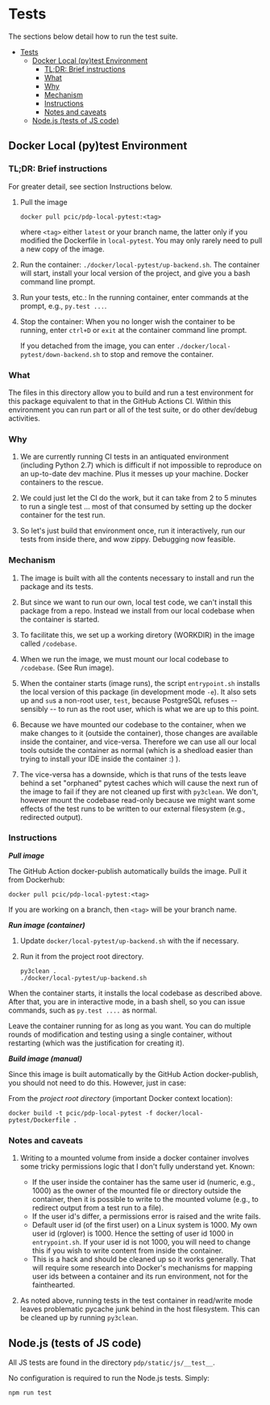 # Tests

The sections below detail how to run the test suite.

- [Tests](#tests)
  - [Docker Local (py)test Environment](#docker-local-pytest-environment)
    - [TL;DR: Brief instructions](#tldr-brief-instructions)
    - [What](#what)
    - [Why](#why)
    - [Mechanism](#mechanism)
    - [Instructions](#instructions)
    - [Notes and caveats](#notes-and-caveats)
  - [Node.js (tests of JS code)](#nodejs-tests-of-js-code)

## Docker Local (py)test Environment

### TL;DR: Brief instructions

For greater detail, see section Instructions below.

1. Pull the image 

   `docker pull pcic/pdp-local-pytest:<tag>`
   
   where `<tag>` either `latest` or your branch name, the latter only if you modified the Dockerfile in `local-pytest`. You may only rarely need to pull a new copy of the image.
   
1. Run the container: `./docker/local-pytest/up-backend.sh`. The container will start, install your local version of the project, and give you a bash command line prompt.
    
1. Run your tests, etc.: In the running container, enter commands at the prompt, e.g., `py.test ...`.
   
1. Stop the container: When you no longer wish the container to be running, enter `ctrl+D` or `exit` at the container command line prompt. 
   
   If you detached from the image, you can enter `./docker/local-pytest/down-backend.sh` to stop and remove the container.

### What

The files in this directory allow you to build and run a test environment for this package equivalent to that in the GitHub Actions CI. Within this environment you can run part or all of the test suite, or do other dev/debug activities.

### Why

1. We are currently running CI tests in an antiquated environment (including Python 2.7) which is difficult if not impossible to reproduce on an up-to-date dev machine. Plus it messes up your machine. Docker containers to the rescue.

1. We could just let the CI do the work, but it can take from 2 to 5 minutes to run a single test ... most of that consumed by setting up the docker container for the test run.

1. So let's just build that environment once, run it interactively, run our tests from inside there, and wow zippy. Debugging now feasible.

### Mechanism

1. The image is built with all the contents necessary to install and run the package and its tests. 

1. But since we want to run our own, local test code, we can't install this package from a repo. Instead we install from our local codebase when the container is  started.

1. To facilitate this, we set up a working diretory (WORKDIR) in the image called `/codebase`. 

1. When we run the image, we must mount our local codebase to `/codebase`. (See Run image).

1. When the container starts (image runs), the script `entrypoint.sh` installs the local version of this package (in development mode `-e`). It also sets up and `su`s a non-root user, `test`, because PostgreSQL refuses -- sensibly -- to run as the root user, which is what we are up to this point.

1. Because we have mounted our codebase to the container, when we make changes to it (outside the container), those changes are available inside the container, and vice-versa. Therefore we can use all our local tools outside the container as normal (which is a shedload easier than trying to install your IDE inside the container :) ).

1. The vice-versa has a downside, which is that runs of the tests leave behind a set "orphaned" pytest caches which will cause the next run of the image to fail if they are not cleaned up first with `py3clean`. We don't, however mount the codebase read-only because we might want some effects of the test runs to be written to our external filesystem (e.g., redirected output).

### Instructions

***Pull image***

The GitHub Action docker-publish automatically builds the image. Pull it from Dockerhub:

```
docker pull pcic/pdp-local-pytest:<tag>
```

If you are working on a branch, then `<tag>` will be your branch name.

***Run image (container)***

1. Update `docker/local-pytest/up-backend.sh` with the <tag> if necessary.

2. Run it from the project root directory.

    ```
    py3clean .
    ./docker/local-pytest/up-backend.sh
    ```

When the container starts, it installs the local codebase as described above. After that, you are in interactive mode, in a bash shell, so you can issue commands, such as `py.test ....` as normal.

Leave the container running for as long as you want. You can do multiple rounds of modification and testing using a single container, without restarting (which was the justification for creating it).

***Build image (manual)***

Since this image is built automatically by the GitHub Action docker-publish, you should not need to do this. However, just in case:

From the _project root directory_ (important Docker context location):

```
docker build -t pcic/pdp-local-pytest -f docker/local-pytest/Dockerfile .
```

### Notes and caveats

1. Writing to a mounted volume from inside a docker container involves some tricky permissions logic that I don't fully understand yet. Known:
    - If the user inside the container has the same user id (numeric, e.g., 1000) as the owner of the mounted file or directory outside the container, then it is possible to write to the mounted volume (e.g., to redirect output from a test run to a file).
    - If the user id's differ, a permissions error is raised and the write fails.
    - Default user id (of the first user) on a Linux system is 1000. My own user id (rglover) is 1000. Hence the setting of user id 1000 in `entrypoint.sh`. If your user id is not 1000, you will need to change this if you wish to write content from inside the container.
    - This is a hack and should be cleaned up so it works generally. That will require some research into Docker's mechanisms for mapping user ids between a container and its run environment, not for the fainthearted. 

2. As noted above, running tests in the test container in read/write mode leaves problematic pycache junk behind in the host filesystem. This can be cleaned up by running `py3clean`.


## Node.js (tests of JS code)

All JS tests are found in the directory `pdp/static/js/__test__`.

No configuration is required to run the Node.js tests. Simply:

```bash
npm run test
```